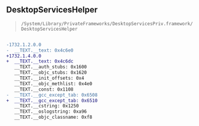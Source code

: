 ## DesktopServicesHelper

> `/System/Library/PrivateFrameworks/DesktopServicesPriv.framework/DesktopServicesHelper`

```diff

-1732.1.2.0.0
-  __TEXT.__text: 0x4c6e0
+1732.1.4.0.0
+  __TEXT.__text: 0x4c6dc
   __TEXT.__auth_stubs: 0x1600
   __TEXT.__objc_stubs: 0x1620
   __TEXT.__init_offsets: 0x4
   __TEXT.__objc_methlist: 0x4e0
   __TEXT.__const: 0x1108
-  __TEXT.__gcc_except_tab: 0x6508
+  __TEXT.__gcc_except_tab: 0x6510
   __TEXT.__cstring: 0x1250
   __TEXT.__oslogstring: 0xa96
   __TEXT.__objc_classname: 0xf8

```
